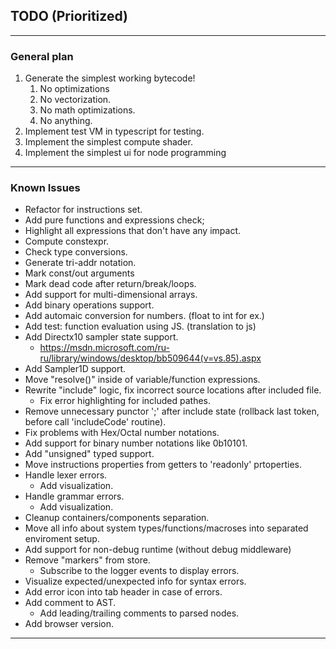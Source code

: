 ## TODO (Prioritized)
***

### General plan

1. Generate the simplest working bytecode! 
    1. No optimizations
    2. No vectorization.
    3. No math optimizations.
    4. No anything.
2. Implement test VM in typescript for testing. 
3. Implement the simplest compute shader.
4. Implement the simplest ui for node programming

***

### Known Issues

+ Refactor for instructions set.
+ Add pure functions and expressions check;
+ Highlight all expressions that don't have any impact.
+ Compute constexpr. 
+ Check type conversions. 
+ Generate tri-addr notation.
+ Mark const/out arguments 
+ Mark dead code after return/break/loops. 
+ Add support for multi-dimensional arrays. 
+ Add binary operations support.
+ Add automaic conversion for numbers. (float to int for ex.)
+ Add test: function evaluation using JS. (translation to js)
+ Add Directx10 sampler state support.
    - https://msdn.microsoft.com/ru-ru/library/windows/desktop/bb509644(v=vs.85).aspx
+ Add Sampler1D support.
+ Move "resolve()" inside of variable/function expressions.
+ Rewrite "include" logic, fix incorrect source locations after included file.
    - Fix error highlighting for included pathes.
+ Remove unnecessary punctor ';' after include state (rollback last token, before call 'includeCode' routine).
+ Fix problems with Hex/Octal number notations.
+ Add support for binary number notations like 0b10101.
+ Add "unsigned" typed support. 
+ Move instructions properties from getters to 'readonly' prtoperties.
+ Handle lexer errors.
    - Add visualization.
+ Handle grammar errors.
    - Add visualization.
+ Cleanup containers/components separation.
+ Move all info about system types/functions/macroses into separated enviroment setup.
+ Add support for non-debug runtime (without debug middleware)
+ Remove "markers" from store.
    - Subscribe to the logger events to display errors.
+ Visualize expected/unexpected info for syntax errors.
+ Add error icon into tab header in case of errors.
+ Add comment to AST.
    - Add leading/trailing comments to parsed nodes.
+ Add browser version.

***